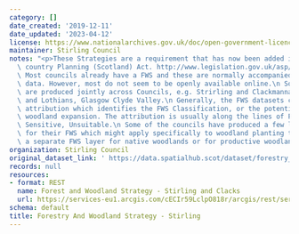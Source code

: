 ```yaml
---
category: []
date_created: '2019-12-11'
date_updated: '2023-04-12'
license: https://www.nationalarchives.gov.uk/doc/open-government-licence/version/3/
maintainer: Stirling Council
notes: "<p>These Strategies are a requirement that has now been added into Town and\
  \ country Planning (Scotland) Act. http://www.legislation.gov.uk/asp/2019/13/part/4/crossheading/forestry-and-woodland-strategy/enacted\n\
  \ Most councils already have a FWS and these are normally accompanied by spatial\
  \ data. However, most do not seem to be openly available online.\n Some of the strategies\
  \ are produced jointly across Councils, e.g. Strirling and Clackmannanshire, Edinburgh\
  \ and Lothians, Glasgow Clyde Valley.\n Generally, the FWS datasets contain similar\
  \ attribution which identifies the FWS Classification, or the potential areas fro\
  \ woodland expansion. The attribution is usually along the lines of Preferred, Potential,\
  \ Sensitive, Unsuitable.\n Some of the councils have produced a few layers of data\
  \ for their FWS which might apply specifically to woodland planting types, e.g.\
  \ a separate FWS layer for native woodlands or for productive woodlands.</p>"
organization: Stirling Council
original_dataset_link: ' https://data.spatialhub.scot/dataset/forestry_and_woodland_strategy-st'
records: null
resources:
- format: REST
  name: Forest and Woodland Strategy - Stirling and Clacks
  url: https://services-eu1.arcgis.com/cECIr59LclpO818r/arcgis/rest/services/forest_and_woodland_strategy/FeatureServer/3/query?outFields=*&where=1%3D1
schema: default
title: Forestry And Woodland Strategy - Stirling
---
```

